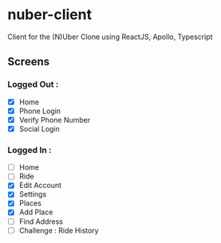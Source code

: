 # nuber-client

Client for the (N)Uber Clone using ReactJS, Apollo, Typescript

## Screens

### Logged Out :

- [x] Home
- [x] Phone Login
- [x] Verify Phone Number
- [x] Social Login

### Logged In :

- [ ] Home
- [ ] Ride
- [x] Edit Account
- [x] Settings
- [x] Places
- [x] Add Place
- [ ] Find Address
- [ ] Challenge : Ride History
